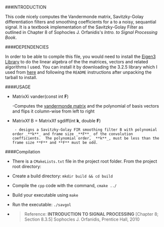 ###INTRODUCTION
 
This code nicely computes the Vandermonde matrix, Savitzky-Golay differentiation filters and smoothing coefficients for a to a noisy, sequantial signal. It is a textbook implementation of the Savitzky-Golay Filter as outlined in Chapter 8 of Sophocles J. Orfanidis's _Intro. to Signal Processing Book_.

####DEPENDENCIES

In order to be able to compile this file, you would need to install the [Eigen3 Library](http://eigen.tuxfamily.org/index.php?title=Main_Page) to do the linear algebra of the the matrices, vectors and related algorithms I used. You can install it by downloading the 3.2.5 library which I used from [here](http://bitbucket.org/eigen/eigen/get/3.2.5.tar.gz) and following the `README` instructions after unpacking the tarball to install.

####USAGE

*  MatrixXi vander(const int **F**)

     -Computes the [vandermonde matrix](https://en.wikipedia.org/wiki/Vandermonde_matrix) and the polynomial of basis vectors and flips it column-wise from left to right

*   MatrixXf B = MatrixXf sgdiff(int **k**, double **F**) 
	
	     - designs a Savitzky-Golay FIR smoothing filter B with polynomial order _**k**_ and frame size _**F**_ of the convolution coefficients.  The polynomial order, _**k**_, must be less than the frame size **F** and **F** must be odd. 

####Compilation

* There is a `CMakeLists.txt` file in the project root folder. From the project root directory:

*	Create a build directory: `mkdir build && cd build`
* 	Compile the `cpp` code with the command, 	`cmake ../`
*	Build your executable using `make`
* 	Run the executable:	`./savgol`


       
*   >Reference: **INTRODUCTION TO SIGNAL PROCESSING** [Chapter 8; Section 8.3.5]
                Sophocles J. Orfanidis, Prentice Hall, 2010